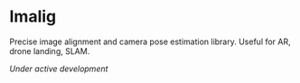 # Imalig
Precise image alignment and camera pose estimation library. Useful for AR, drone landing, SLAM. 

_Under active development_
